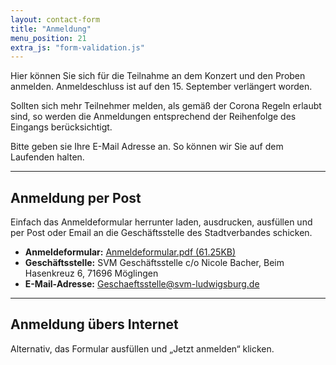 ```yaml
---
layout: contact-form
title: "Anmeldung"
menu_position: 21
extra_js: "form-validation.js"
---
```

Hier können Sie sich für die Teilnahme an dem Konzert und den Proben anmelden. Anmeldeschluss 
ist auf den 15.&nbsp;September verlängert worden.

Sollten sich mehr Teilnehmer melden, als gemäß der Corona Regeln erlaubt sind,
so werden die Anmeldungen entsprechend der Reihenfolge des Eingangs berücksichtigt.

Bitte geben sie Ihre E-Mail Adresse an. So können wir Sie auf dem Laufenden halten.

---
## Anmeldung per Post
Einfach das Anmeldeformular herrunter laden, ausdrucken, ausfüllen
und per Post oder Email an die Geschäftsstelle
des Stadtverbandes schicken.

- __Anmeldeformular:__ [Anmeldeformular.pdf (61.25KB)](assets/doc/Anmeldeformular.pdf)
- __Geschäftsstelle:__ SVM Geschäftsstelle c/o Nicole Bacher, Beim Hasenkreuz 6, 71696 Möglingen
- __E-Mail-Adresse:__ <a href="mailto:Geschaeftsstelle@svm-ludwigsburg.de"> Geschaeftsstelle@svm-ludwigsburg.de</a>

---
## Anmeldung übers Internet
Alternativ, das Formular ausfüllen und „Jetzt anmelden“ klicken.
